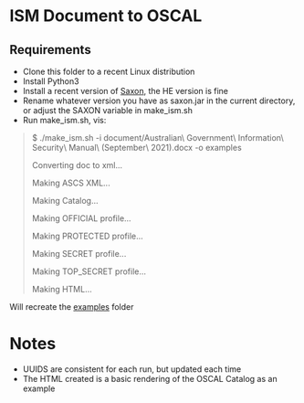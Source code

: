 # ISM Document to OSCAL

## Requirements
- Clone this folder to a recent Linux distribution
- Install Python3
- Install a recent version of [Saxon](https://sourceforge.net/projects/saxon/files/), the HE version is fine
- Rename whatever version you have as saxon.jar in the current directory, or adjust the SAXON variable in make_ism.sh
- Run make_ism.sh, vis:

> $ ./make_ism.sh -i document/Australian\ Government\ Information\ Security\ Manual\ \(September\ 2021\).docx -o examples
>
> Converting doc to xml...
> 
> Making ASCS XML...
> 
> Making Catalog...
> 
> Making OFFICIAL profile...
> 
> Making PROTECTED profile...
> 
> Making SECRET profile...
> 
> Making TOP_SECRET profile...
> 
> Making HTML...

Will recreate the [examples](examples) folder

# Notes
- UUIDS are consistent for each run, but updated each time
- The HTML created is a basic rendering of the OSCAL Catalog as an example

